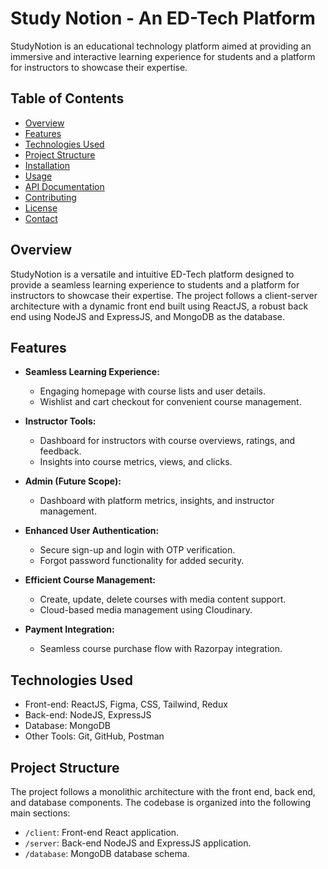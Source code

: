 # Study Notion - An ED-Tech Platform

StudyNotion is an educational technology platform aimed at providing an immersive and interactive learning experience for students and a platform for instructors to showcase their expertise.

## Table of Contents

- [Overview](#overview)
- [Features](#features)
- [Technologies Used](#technologies-used)
- [Project Structure](#project-structure)
- [Installation](#installation)
- [Usage](#usage)
- [API Documentation](#api-documentation)
- [Contributing](#contributing)
- [License](#license)
- [Contact](#contact)

## Overview

StudyNotion is a versatile and intuitive ED-Tech platform designed to provide a seamless learning experience to students and a platform for instructors to showcase their expertise. The project follows a client-server architecture with a dynamic front end built using ReactJS, a robust back end using NodeJS and ExpressJS, and MongoDB as the database.

## Features

- **Seamless Learning Experience:**
  - Engaging homepage with course lists and user details.
  - Wishlist and cart checkout for convenient course management.

- **Instructor Tools:**
  - Dashboard for instructors with course overviews, ratings, and feedback.
  - Insights into course metrics, views, and clicks.

- **Admin (Future Scope):**
  - Dashboard with platform metrics, insights, and instructor management.

- **Enhanced User Authentication:**
  - Secure sign-up and login with OTP verification.
  - Forgot password functionality for added security.

- **Efficient Course Management:**
  - Create, update, delete courses with media content support.
  - Cloud-based media management using Cloudinary.

- **Payment Integration:**
  - Seamless course purchase flow with Razorpay integration.

## Technologies Used

- Front-end: ReactJS, Figma, CSS, Tailwind, Redux
- Back-end: NodeJS, ExpressJS
- Database: MongoDB
- Other Tools: Git, GitHub, Postman

## Project Structure

The project follows a monolithic architecture with the front end, back end, and database components. The codebase is organized into the following main sections:

- `/client`: Front-end React application.
- `/server`: Back-end NodeJS and ExpressJS application.
- `/database`: MongoDB database schema.


